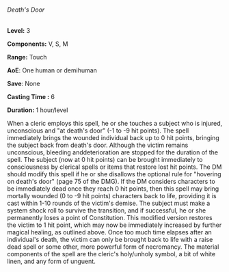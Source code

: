 ###### Death's Door

**Level:** 3

**Components:** V, S, M

**Range:** Touch

**AoE**: One human or demihuman

**Save**: None

**Casting Time :** 6

**Duration:** 1 hour/level

When a cleric employs this spell, he or she touches a subject who is injured, unconscious and "at death's door" (-1 to -9 hit points). The spell immediately brings the wounded individual back up to 0 hit points, bringing the subject back from death's door. Although the victim remains unconscious, bleeding anddeterioration are stopped for the duration of the spell. The subject (now at 0 hit points) can be brought immediately to consciousness by clerical spells or items that restore lost hit points. The DM should modify this spell if he or she disallows the optional rule for "hovering on death's door" (page 75 of the DMG). If the DM considers characters to be immediately dead once they reach 0 hit points, then this spell may bring mortally wounded (0 to -9 hit points) characters back to life, providing it is cast within 1-10 rounds of the victim's demise. The subject must make a system shock roll to survive the transition, and if successful, he or she permanently loses a point of Constitution. This modified version restores the victim to 1 hit point, which may now be immediately increased by further magical healing, as outlined above. Once too much time elapses after an individual's death, the victim can only be brought back to life with a raise dead spell or some other, more powerful form of necromancy. The material components of the spell are the cleric's holy/unholy symbol, a bit of white linen, and any form of unguent.